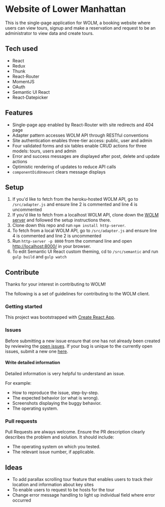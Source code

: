 
# Website of Lower Manhattan
This is the single-page application for WOLM, a booking website where users can view tours, signup and make a reservation and request to be an administrator to view data and create tours.

## Tech used
- React
- Redux
- Thunk
- React-Router
- MomentJS
- OAuth
- Semantic UI React
- React-Datepicker

## Features
- Single-page app enabled by React-Router with site redirects and 404 page
- Adapter pattern accesses WOLM API through RESTful conventions
- Site authentication enables three-tier access: public, user and admin
- Four validated forms and six tables enable CRUD actions for three models: tours, users and admin
- Error and success messages are displayed after post, delete and update actions
- Optimistic rendering of updates to reduce API calls
- `componentDidUnmount` clears message displays

## Setup
1. If you'd like to fetch from the heroku-hosted WOLM API, go to `/src/adapter.js` and ensure line 2 is commented and line 4 is uncommented
2. If you'd like to fetch from a localhost WOLM API, clone down the [WOLM server](https://github.com/cmonkey03/wolm-server) and followed the setup instructions there.
3. Clone down this repo and run `npm install http-server`.
4. To fetch from a local WOLM API, go to `/src/adapter.js` and ensure line 4 is commented and line 2 is uncommented
5. Run `http-server -p 8000` from the command line and open [http://localhost:8000/](http://localhost:8000/) in your browser.
6. To edit Semantic UI React custom theming, cd to `/src/semantic` and run `gulp build` and `gulp watch`

## Contribute
Thanks for your interest in contributing to WOLM!

The following is a set of guidelines for contributing to the WOLM client.

### Getting started
This project was bootstrapped with [Create React App](https://github.com/facebook/create-react-app).

### Issues
Before submitting a new issue ensure that one has not already been created by reviewing the [open issues](https://github.com/cmonkey03/wolmclient/issues). If your bug is unique to the currently open issues, submit a new one [here](https://github.com/cmonkey03/wolm-client/issues/new).

#### Write detailed information
Detailed information is very helpful to understand an issue.

For example:
- How to reproduce the issue, step-by-step.
- The expected behavior (or what is wrong).
- Screenshots displaying the buggy behavior.
- The operating system.

### Pull requests
Pull Requests are always welcome. Ensure the PR description clearly describes the problem and solution. It should include:
- The operating system on which you tested.
- The relevant issue number, if applicable.

## Ideas
- To add parallax scrolling tour feature that enables users to track their location and information about key sites
- To enable users to request to be hosts for the tour
- Change error message handling to light up individual field where error occurred
